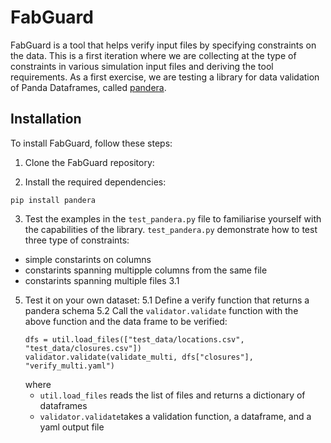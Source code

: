 # FabGuard

FabGuard is a tool that helps verify input files by specifying constraints on the data. This is a first iteration where 
we are collecting at the type of constraints in various simulation input files and deriving the tool requirements. 
As a first exercise, we are testing a library for data validation of Panda Dataframes, called [pandera](https://github.com/unionai-oss/pandera). 

## Installation

To install FabGuard, follow these steps:

1. Clone the FabGuard repository:

2. Install the required dependencies:

```
pip install pandera
```
3. Test the examples in the `test_pandera.py` file to familiarise yourself with the capabilities of the library.
`test_pandera.py` demonstrate how to test three type of constraints:
  - simple constarints on columns
  - constarints spanning multipple columns from the same file
  - constarints spanning multiple files 
   3.1
    
5. Test it on your own dataset:
  5.1 Define a verify function that returns a pandera schema
  5.2 Call the `validator.validate` function with the above function and the data frame to be verified:
   ```
   dfs = util.load_files(["test_data/locations.csv", "test_data/closures.csv"])
   validator.validate(validate_multi, dfs["closures"], "verify_multi.yaml")
   ```
   where
   - `util.load_files` reads the list of files and returns a dictionary of dataframes
   - `validator.validate`takes a validation function, a dataframe, and a yaml output file

